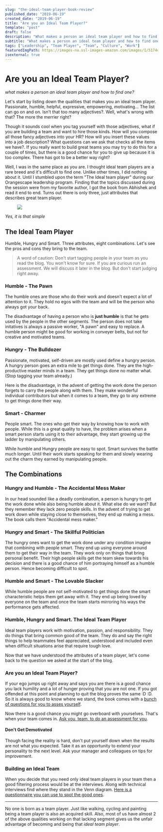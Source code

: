 ```yaml
---
slug: "the-ideal-team-player-book-review"
published_date: "2019-06-19"
created_date: "2019-06-19"
title: "Are you an Ideal Team Player?"
template: "post"
draft: false
description: "What makes a person an ideal team player and how to find one?"
subtitle: "What makes a person an ideal team player and how to find one?"
tags: ["Leadership", "Team Player", "Team", "Culture", "Work"]
featuredImgPath: https://images-na.ssl-images-amazon.com/images/I/5174ox9CxwL.jpg
isexternal: true
---
```


# Are you an Ideal Team Player?

_what makes a person an ideal team player and how to find one?_

Let's start by listing down the qualities that makes you an ideal team player. 
Passionate, humble, helpful, expressive, empowering, motivating... The list can go on and on. Isn't that too many adjectives?. Well, what's wrong with that? The more the merrier right? 

Though it sounds cool when you tag yourself with those adjectives, what if you are building a team and want to hire those kinds. How will you compose all those fancy adjectives into your HR? How will you insert these values into a job description? What questions can we ask that checks all the items we have?. If you really want to build great teams you may try to do this for a couple of times, but there is a good chance for you to give up because it is too complex.  There has got to be a better way right?

Well, I was in the same place as you are. I thought ideal team players are a rare breed and it's difficult to find one. Unlike other times, I did nothing about it. Until I stumbled upon the term "The Ideal team player" during our Orangescape leadership program. Finding that the topics discussed during the session were from my favorite author, I got the book from Abhishek and read it end to end. Turns out there is only three, just attributes that describes great team player.  

<figure>

![](http://static.wixstatic.com/media/54d0d9_ef4d57eb51264464b5ca58b2aa15adda~mv2.png/v1/fill/w_630,h_498,al_c,q_80,usm_0.66_1.00_0.01/54d0d9_ef4d57eb51264464b5ca58b2aa15adda~mv2.webp)

</figure>

_Yes, it is that simple_

## The Ideal Team Player

Humble, Hungry and Smart. Three attributes, eight combinations. Let's see the pros and cons they bring to the team.

> A word of caution: Don't start tagging people in your team as you read the blog. You won't know for sure. If you are curious run an assessment. We will discuss it later in the blog. But don't start judging right away.

### Humble - The Pawn

The humble ones are those who do their work and doesn't expect a lot of attention to it. They hold no egos with the team and will be the person who always got your back. 

The disadvantage of having a person who is **just humble** is that he gets used by the people in the other segments. The person does not take initatives is always a passive worker, "A pawn" and easy to replace. A humble person might be good for working in conveyer belts, but not for creative and motivated teams.

### Hungry - The Bulldozer

Passionate, motivated, self-driven are mostly used define a hungry person. A hungry person goes an extra mile to get things done. They are the high-productive master minds in a team. They get things done no matter what. (Stop tagging your team already.)

Here is the disadvantage, in the advent of getting the work done the person forgets to carry the people along with them. They make wonderful individual contributors but when it comes to a team, they go to any extreme to get things done their way.

### Smart - Charmer

People smart. The ones who get their way by knowing how to work with people. While this is a great quality to have, the problem arises when a smart person starts using it to their advantage, they start growing up the ladder by manipulating others. 

While humble and Hungry people are easy to spot. Smart survives the battle much longer. Until their work starts speaking for them and slowly wearing out the charm they earned by manipulating people.

## The Combinations

### Hungry and Humble - The Accidental Mess Maker

In our head sounded like a deadly combination, a person is hungry to get the work done while also being humble about it. What else do we want? But they remember they lack zero people skills. In the advent of trying to get work down while staying close to themselves, they end up making a mess. The book calls them "Accidental mess maker."

### Hungry and Smart - The Skillful Politician

The hungry ones want to get the work done under any condition imagine that combining with people smart. They end up using everyone around them to get their way in the team. They work only on things that bring personal benefit. Their high people skills get the team skew towards his decision and there is a good chance of him portraying himself as a humble person. Hence becoming difficult to spot.

### Humble and Smart - The Lovable Slacker

While humble people are not self-motivated to get things done the smart characteristic helps them get away with it. They end up being loved by everyone on the team and once the team starts mirroring his ways the performance gets affected.

### Humble, Hungry and Smart. The Ideal Team Player

Ideal team players work with motivation, passion, and
responsibility. They do things that bring common good of the team. They do and say the right things to help teammates feel appreciated, understood and included even when difficult situations arise that require tough love.

Now that we have understood the attributes of a team player, let's come back to the question we asked at the start of the blog.

### Are you an Ideal Team Player?

If your ego jumps up right away and says you are there is a good chance you lack humility and a lot of hunger proving that you are not one. If you got offended at this point and planning to quit the blog proves the same :D :D. So it is always good to know where we stand, the book comes with a [bunch of questions for you to asses yourself](https://www.tablegroup.com/imo/media/doc/IdealTeamPlayerSelfAsssesment(11)NEW.pdf).

Now there is a good chance you might go overboard with yourselves. That's when your team comes in. [Ask you, team, to do an assessment for you](https://www.tablegroup.com/imo/media/doc/IdealTeamPlayerManagerAsssessment(7)NEW.pdf). 

#### Don't Get Demotivated

Though facing the reality is hard, don't put yourself down when the results are not what you expected. Take it as an opportunity to extend your personality to the next level. Ask your manager and colleagues on tips for improvement.

### Building an Ideal Team

When you decide that you need only ideal team players in your team then a good filtering process would be at the interviews. Along with technical interviews find where they stand in the Venn diagram. [Here is a questionnaire you can use to spot the good ones](https://www.tablegroup.com/imo/media/doc/IdealTeamPlayerINTERVIEWQUESTIONS(11)singlepages.pdf).

---

No one is born as a team player. Just like walking, cycling and painting being a team player is also an acquired skill. Also, most of us have almost 2 of the above qualities working on that lacking segment gives us the unfair advantage of becoming and being that _ideal team player_.
